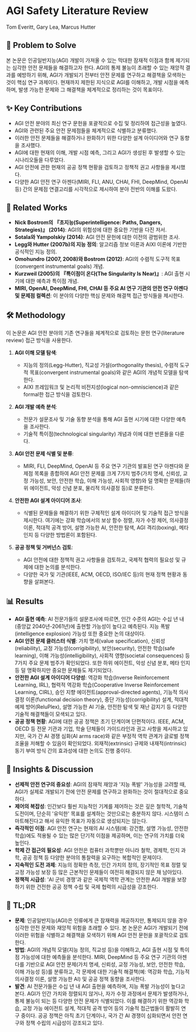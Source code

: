 # AGI Safety Literature Review

Tom Everitt, Gary Lea, Marcus Hutter

## 🧩 Problem to Solve

본 논문은 인공일반지능(AGI) 개발이 가져올 수 있는 막대한 잠재적 이점과 함께 제기되는 심각한 안전 문제들을 해결하고자 한다. AGI의 통제 불능이 초래할 수 있는 재앙적 결과를 예방하기 위해, AGI가 개발되기 전부터 안전 문제를 연구하고 해결책을 모색하는 것이 핵심 연구 과제이다. 현재까지 제한된 지식으로 AGI를 이해하고, 개발 시점을 예측하며, 발생 가능한 문제와 그 해결책을 체계적으로 정리하는 것이 목표이다.

## ✨ Key Contributions

- AGI 안전 분야의 최신 연구 문헌을 포괄적으로 수집 및 정리하여 접근성을 높였다.
- AGI와 관련된 주요 안전 문제점들을 체계적으로 식별하고 분류했다.
- 이러한 안전 문제들을 해결하거나 완화하기 위한 다양한 설계 아이디어와 연구 동향을 조사했다.
- AGI에 대한 현재의 이해, 개발 시점 예측, 그리고 AGI가 생성된 후 발생할 수 있는 시나리오들을 다루었다.
- AGI 안전에 관한 현재의 공공 정책 현황을 검토하고 정책적 권고 사항들을 제시했다.
- 다양한 AGI 안전 연구 아젠다(MIRI, FLI, ANU, CHAI, FHI, DeepMind, OpenAI 등) 간의 문제점 연결고리를 시각적으로 제시하여 분야 전반의 이해를 도왔다.

## 📎 Related Works

- **Nick Bostrom의 『초지능(Superintelligence: Paths, Dangers, Strategies)』 (2014)**: AGI의 위험성에 대한 중요한 기반을 다진 저서.
- **Sotala와 Yampolskiy (2014)**: AGI 안전 문헌에 대한 이전의 광범위한 조사.
- **Legg와 Hutter (2007b)의 지능 정의**: 알고리즘 정보 이론과 AIXI 이론에 기반한 공식적인 지능 정의.
- **Omohundro (2007, 2008)와 Bostrom (2012)**: AGI의 수렴적 도구적 목표(convergent instrumental goals) 개념.
- **Kurzweil (2005)의 『특이점이 온다(The Singularity Is Near)』**: AGI 출현 시기에 대한 예측과 특이점 개념.
- **MIRI, OpenAI, DeepMind, FHI, CHAI 등 주요 AI 연구 기관의 안전 연구 아젠다 및 문제점 컬렉션**: 이 분야의 다양한 핵심 문제와 해결책 접근 방식들을 제시한다.

## 🛠️ Methodology

이 논문은 AGI 안전 분야의 기존 연구들을 체계적으로 검토하는 문헌 연구(literature review) 접근 방식을 사용한다.

1. **AGI 이해 모델 탐색**:

   - 지능의 정의(Legg-Hutter), 직교성 가설(orthogonality thesis), 수렴적 도구적 목표(convergent instrumental goals)와 같은 AGI의 개념적 모델을 탐색한다.
   - AIXI 프레임워크 및 논리적 비전지성(logical non-omniscience)과 같은 formal한 접근 방식을 검토한다.

2. **AGI 개발 예측 분석**:

   - 전문가 설문조사 및 기술 동향 분석을 통해 AGI 출현 시기에 대한 다양한 예측을 조사한다.
   - 기술적 특이점(technological singularity) 개념과 이에 대한 반론들을 다룬다.

3. **AGI 안전 문제 식별 및 분류**:

   - MIRI, FLI, DeepMind, OpenAI 등 주요 연구 기관의 발표된 연구 아젠다와 문제점 목록을 종합하여 AGI 안전 문제를 크게 7가지 범주(가치 명세, 신뢰성, 교정 가능성, 보안, 안전한 학습, 이해 가능성, 사회적 영향)와 덜 명확한 문제들(하위 에이전트, 악성 신념 분포, 물리적 의사결정 등)로 분류한다.

4. **안전한 AGI 설계 아이디어 조사**:

   - 식별된 문제들을 해결하기 위한 구체적인 설계 아이디어 및 기술적 접근 방식을 제시한다. 여기에는 강화 학습에서의 보상 함수 정렬, 자가 수정 제어, 의사결정 이론, 적대적 공격 방어, 설명 가능한 AI, 안전한 탐색, AGI 격리(boxing), 메타 인지 등 다양한 방법론이 포함된다.

5. **공공 정책 및 거버넌스 검토**:
   - AGI 안전에 대한 정책적 권고 사항들을 검토하고, 국제적 협력의 필요성 및 규제에 대한 논의를 분석한다.
   - 다양한 국가 및 기관(IEEE, ACM, OECD, ISO/IEC 등)의 현재 정책 현황과 동향을 살펴본다.

## 📊 Results

- **AGI 출현 예측**: AI 전문가들의 설문조사에 따르면, 인간 수준의 AGI는 수십 년 내(중앙값 2040년-2061년)에 출현할 가능성이 높다고 예측된다. 지능 폭발(intelligence explosion) 가능성 또한 중요한 논의 대상이다.
- **AGI 안전 문제 클러스터 식별**: 가치 명세(value specification), 신뢰성(reliability), 교정 가능성(corrigibility), 보안(security), 안전한 학습(safe learning), 이해 가능성(intelligibility), 사회적 영향(societal consequences) 등 7가지 주요 문제 범주가 확인되었다. 또한 하위 에이전트, 악성 신념 분포, 메타 인지 등 덜 명확하지만 중요한 문제들도 제기되었다.
- **안전한 AGI 설계 아이디어 다양성**: 역강화 학습(Inverse Reinforcement Learning, IRL), 협력적 역강화 학습(Cooperative Inverse Reinforcement Learning, CIRL), 승인 지향 에이전트(approval-directed agents), 기능적 의사결정 이론(functional decision theory), 중단 가능성(corrigibility) 설계, 적대적 예제 방어(ReluPlex), 설명 가능한 AI 기술, 안전한 탐색 및 재난 감지기 등 다양한 기술적 해결책들이 모색되고 있다.
- **공공 정책 현황**: AGI에 대한 공공 정책은 초기 단계이며 단편적이다. IEEE, ACM, OECD 등 전문 기관과 기업, 학술 단체들이 가이드라인과 권고 사항을 제시하고 있지만, 국가 간 AI 경쟁 심화(AI arms race)와 같은 부정적 역학 관계가 글로벌 정책 조율을 저해할 수 있음이 확인되었다. 외재적(extrinsic) 규제와 내재적(intrinsic) 동기 부여 방식 간의 효과성에 대한 논의도 진행 중이다.

## 🧠 Insights & Discussion

- **선제적 안전 연구의 중요성**: AGI의 잠재적 재앙과 '지능 폭발' 가능성을 고려할 때, AGI가 실제로 개발되기 전에 안전 문제를 연구하고 완화하는 것이 절대적으로 중요하다.
- **제어의 복잡성**: 인간보다 훨씬 지능적인 기계를 제어하는 것은 깊은 철학적, 기술적 도전이며, 단순히 '유익한' 목표를 설계하는 것만으로는 충분하지 않다. 시스템이 스마트해진다고 해서 유익한 목표가 자동으로 생성되지는 않는다.
- **즉각적인 이점**: AGI 안전 연구는 현재의 AI 시스템(예: 강건함, 설명 가능성, 안전한 학습)에도 적용될 수 있는 많은 단기적 이점을 제공하며, 이는 연구의 가치를 더욱 높인다.
- **학제 간 접근의 필요성**: AGI 안전은 컴퓨터 과학뿐만 아니라 철학, 경제학, 인지 과학, 공공 정책 등 다양한 분야의 통찰력을 요구하는 복합적인 문제이다.
- **지속적인 도전 과제**: 지능의 정확한 측정, 인간 가치의 정의, 장기적인 목표 정렬 및 교정 가능성 보장 등 많은 근본적인 문제들이 여전히 해결되지 않은 채 남아있다.
- **정책적 시급성**: 'AI 군비 경쟁'과 같은 국제적 역학 관계는 안전한 AGI 개발을 보장하기 위한 건전한 공공 정책 수립 및 국제 협력의 시급성을 강조한다.

## 📌 TL;DR

- **문제**: 인공일반지능(AGI)은 인류에게 큰 잠재력을 제공하지만, 통제되지 않을 경우 심각한 안전 문제와 재앙적 위험을 초래할 수 있다. 본 논문은 AGI가 개발되기 전에 이러한 위험을 식별하고 해결책을 모색하기 위해 AGI 안전 문헌을 포괄적으로 검토한다.
- **방법**: AGI의 개념적 모델(지능 정의, 직교성 등)을 이해하고, AGI 출현 시점 및 특이점 가능성에 대한 예측들을 분석한다. MIRI, DeepMind 등 주요 연구 기관의 아젠다를 기반으로 AGI 안전 문제(가치 명세, 신뢰성, 교정 가능성, 보안, 안전한 학습, 이해 가능성 등)를 분류하고, 각 문제에 대한 기술적 해결책(예: 역강화 학습, 기능적 의사결정 이론, 설명 가능한 AI) 및 공공 정책 동향을 조사한다.
- **발견**: AI 전문가들은 수십 년 내 AGI 출현을 예측하며, 지능 폭발 가능성이 높다고 본다. AGI가 인간 가치와 정렬되지 않거나, 자가 수정 과정에서 문제가 발생하거나, 통제 불능이 되는 등 다양한 안전 문제가 식별되었다. 이를 해결하기 위한 역강화 학습, 교정 가능 에이전트 설계, 적대적 공격 방어 등의 기술적 접근법들이 활발히 연구 중이다. 공공 정책은 아직 초기 단계이나, 국가 간 AI 경쟁이 심화되면서 안전 연구와 정책 수립의 시급성이 강조되고 있다.
